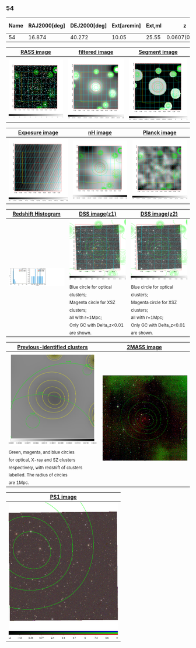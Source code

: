 <div STYLE="page-break-after: always;"></div>

### 54

|Name|RAJ2000[deg]|DEJ2000[deg] |Ext[arcmin]| Ext,ml | z | z_src| C|GC(XSZ,Delta_z<0.01)| GC(OPT,Delta_z<0.01)|GC| R_sig[arcmin] | R500[arcmin] | R500[Mpc]| CRsig[c/s] | CR500[c/s] |L500[1E44 erg/s]|F500[1E-12 erg/s/cm^2]| M500[1E14 Msun]|Tx[keV]|Cnt_sig|Beta|Rc[arcmin]|Comment|Alias|
|---|---|---|---|---|---|------|---|--------|---------|----------|---|---|---|---|---|---|---|---|---|---|---|---|---|---|
|54| 16.874| 40.272| 10.05| 25.55| 0.0607(0.006)| z1,| G| -| -| -| 41.095| 10.837| 0.762| 0.255(0.088)| 0.227(0.079)| 0.347(0.151)| 3.920(1.708)| 1.33(0.30)| 2.60(0.36)| 127.0| 0.517(-0.013+0.025)| 5.766(-0.569+0.622)| -| t441|

|[RASS image](../image/54/54_img.pdf)|[filtered image](../image/54/54_fil.pdf)|[Segment image](../image/54/54_seg.pdf)|
|-------------------|--------------------|-------------------|
| <img src="../image/54/54_img.png" width="300">  | <img src="../image/54/54_fil.png" width="300">   | <img src="../image/54/54_seg.png" width="300">  |

|[Exposure image](../image/54/54_mex.pdf)| [nH image](../image/54/54_nh.pdf)| [Planck image](../image/54/54_p.pdf)|
|-------------------|--------------------|-------------------|
|<img src="../image/54/54_mex.png" width="300">   | <img src="../image/54/54_nh.png" width="300">    | <img src="../image/54/54_p.png" width="300"> |

|[Redshift Histogram](../image/54/54_zg.pdf) | [DSS image(z1)](../image/54/54_dss_z1.pdf)      |  [DSS image(z2)](../image/54/54_dss_z2.pdf)    |
|-------------------|--------------------|-------------------|
|<img src="../image/54/54_zg.png" width="300"> |<img src="../image/54/54_dss_z1.png" width="300"> <sub><br>Blue circle for optical clusters; <br>Magenta circle for XSZ clusters; <br>all with r=1Mpc; <br>Only GC with Delta_z<0.01 are shown. </sub>| <img src="../image/54/54_dss_z2.png" width="300"><sub><br>Blue circle for optical clusters; <br>Magenta circle for XSZ clusters; <br>all with r=1Mpc; <br>Only GC with Delta_z<0.01 are shown. </sub> |

|[Previous-identified clusters](../image/54/54_gc.pdf) | [2MASS image](../image/54/54_2mass.pdf)      |
|-------------------|-------------------|
|<img src=../image/54/54_gc.png width="300"> <br><sub>Green, magenta, and blue circles <br>for optical, X-ray and SZ clusters <br>respectively, with redshift of clusters <br>labelled. The radius of circles <br>are 1Mpc.</sub>|<img src="../image/54/54_2mass.png" width="300">  |

|[PS1 image](../image/54/54_ps1.pdf)            |
|-------------------|
| <img src="../image/54/54_ps1.png" width="300">  |
